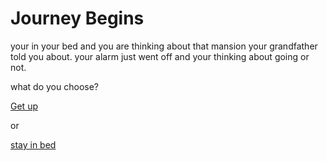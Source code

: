 # Journey Begins

your in your bed and you are thinking about that mansion your grandfather told you about. your alarm just went off and your thinking about going or not.

what do you choose?

[Get up](Going-to-mansion.md)

or

[stay in bed](Stay-in-bed.md)